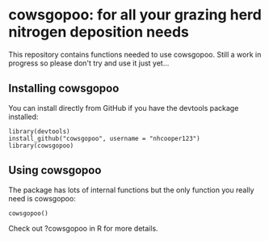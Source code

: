 # cowsgopoo: for all your grazing herd nitrogen deposition needs

This repository contains functions needed to use cowsgopoo. Still a work in progress so please don't try and use it just yet...

## Installing cowsgopoo

You can install directly from GitHub if you have the devtools package installed:

	library(devtools)
	install_github("cowsgopoo", username = "nhcooper123")
	library(cowsgopoo)

## Using cowsgopoo

The package has lots of internal functions but the only function you really need is cowsgopoo:
	
	cowsgopoo()
	

Check out ?cowsgopoo in R for more details.
